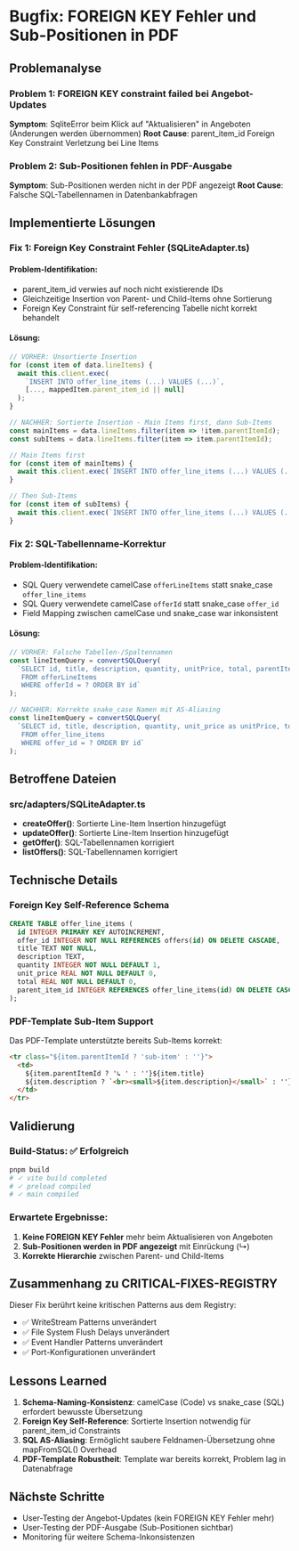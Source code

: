 # Bugfix: FOREIGN KEY Fehler und Sub-Positionen in PDF

## Problemanalyse

### Problem 1: FOREIGN KEY constraint failed bei Angebot-Updates
**Symptom**: SqliteError beim Klick auf "Aktualisieren" in Angeboten (Änderungen werden übernommen)
**Root Cause**: parent_item_id Foreign Key Constraint Verletzung bei Line Items

### Problem 2: Sub-Positionen fehlen in PDF-Ausgabe
**Symptom**: Sub-Positionen werden nicht in der PDF angezeigt
**Root Cause**: Falsche SQL-Tabellennamen in Datenbankabfragen

## Implementierte Lösungen

### Fix 1: Foreign Key Constraint Fehler (SQLiteAdapter.ts)

#### Problem-Identifikation:
- parent_item_id verwies auf noch nicht existierende IDs
- Gleichzeitige Insertion von Parent- und Child-Items ohne Sortierung
- Foreign Key Constraint für self-referencing Tabelle nicht korrekt behandelt

#### Lösung:
```typescript
// VORHER: Unsortierte Insertion
for (const item of data.lineItems) {
  await this.client.exec(
    `INSERT INTO offer_line_items (...) VALUES (...)`,
    [..., mappedItem.parent_item_id || null]
  );
}

// NACHHER: Sortierte Insertion - Main Items first, dann Sub-Items
const mainItems = data.lineItems.filter(item => !item.parentItemId);
const subItems = data.lineItems.filter(item => item.parentItemId);

// Main Items first
for (const item of mainItems) {
  await this.client.exec(`INSERT INTO offer_line_items (...) VALUES (...)`, [..., null]);
}

// Then Sub-Items
for (const item of subItems) {
  await this.client.exec(`INSERT INTO offer_line_items (...) VALUES (...)`, [..., parentItemId || null]);
}
```

### Fix 2: SQL-Tabellenname-Korrektur

#### Problem-Identifikation:
- SQL Query verwendete camelCase `offerLineItems` statt snake_case `offer_line_items`
- SQL Query verwendete camelCase `offerId` statt snake_case `offer_id`
- Field Mapping zwischen camelCase und snake_case war inkonsistent

#### Lösung:
```typescript
// VORHER: Falsche Tabellen-/Spaltennamen
const lineItemQuery = convertSQLQuery(
  `SELECT id, title, description, quantity, unitPrice, total, parentItemId 
   FROM offerLineItems 
   WHERE offerId = ? ORDER BY id`
);

// NACHHER: Korrekte snake_case Namen mit AS-Aliasing
const lineItemQuery = convertSQLQuery(
  `SELECT id, title, description, quantity, unit_price as unitPrice, total, parent_item_id as parentItemId 
   FROM offer_line_items 
   WHERE offer_id = ? ORDER BY id`
);
```

## Betroffene Dateien

### src/adapters/SQLiteAdapter.ts
- **createOffer()**: Sortierte Line-Item Insertion hinzugefügt
- **updateOffer()**: Sortierte Line-Item Insertion hinzugefügt  
- **getOffer()**: SQL-Tabellennamen korrigiert
- **listOffers()**: SQL-Tabellennamen korrigiert

## Technische Details

### Foreign Key Self-Reference Schema
```sql
CREATE TABLE offer_line_items (
  id INTEGER PRIMARY KEY AUTOINCREMENT,
  offer_id INTEGER NOT NULL REFERENCES offers(id) ON DELETE CASCADE,
  title TEXT NOT NULL,
  description TEXT,
  quantity INTEGER NOT NULL DEFAULT 1,
  unit_price REAL NOT NULL DEFAULT 0,
  total REAL NOT NULL DEFAULT 0,
  parent_item_id INTEGER REFERENCES offer_line_items(id) ON DELETE CASCADE
);
```

### PDF-Template Sub-Item Support
Das PDF-Template unterstützte bereits Sub-Items korrekt:
```html
<tr class="${item.parentItemId ? 'sub-item' : ''}">
  <td>
    ${item.parentItemId ? '↳ ' : ''}${item.title}
    ${item.description ? `<br><small>${item.description}</small>` : ''}
  </td>
</tr>
```

## Validierung

### Build-Status: ✅ Erfolgreich
```bash
pnpm build
# ✓ vite build completed
# ✓ preload compiled  
# ✓ main compiled
```

### Erwartete Ergebnisse:
1. **Keine FOREIGN KEY Fehler** mehr beim Aktualisieren von Angeboten
2. **Sub-Positionen werden in PDF angezeigt** mit Einrückung (↳)
3. **Korrekte Hierarchie** zwischen Parent- und Child-Items

## Zusammenhang zu CRITICAL-FIXES-REGISTRY

Dieser Fix berührt keine kritischen Patterns aus dem Registry:
- ✅ WriteStream Patterns unverändert
- ✅ File System Flush Delays unverändert  
- ✅ Event Handler Patterns unverändert
- ✅ Port-Konfigurationen unverändert

## Lessons Learned

1. **Schema-Naming-Konsistenz**: camelCase (Code) vs snake_case (SQL) erfordert bewusste Übersetzung
2. **Foreign Key Self-Reference**: Sortierte Insertion notwendig für parent_item_id Constraints
3. **SQL AS-Aliasing**: Ermöglicht saubere Feldnamen-Übersetzung ohne mapFromSQL() Overhead
4. **PDF-Template Robustheit**: Template war bereits korrekt, Problem lag in Datenabfrage

## Nächste Schritte
- User-Testing der Angebot-Updates (kein FOREIGN KEY Fehler mehr)
- User-Testing der PDF-Ausgabe (Sub-Positionen sichtbar)
- Monitoring für weitere Schema-Inkonsistenzen